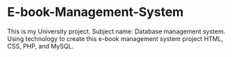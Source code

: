 # E-book-Management-System
This is my University project. Subject name: Database management system. Using technology to create this e-book management system project HTML, CSS, PHP, and MySQL.

